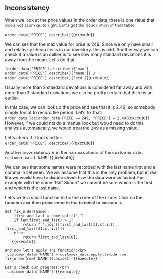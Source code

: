 ## Inconsistency

When we look at the price values in the order data, there is one value that does not seem quite right. Let's get the description of that table.<br>

`order_data['PRICE'].describe()`{{execute}}

We can see that the max value for price is 249. Since we only have small and relatively cheap items in our inventory, this is odd. Another way we can check if a value is an outlier is to see how many standard deviations it is away from the mean. Let's do that.<br>

`(order_data['PRICE'].describe()['max'] - order_data['PRICE'].describe()['mean']) / order_data['PRICE'].describe()['std']`{{execute}}

Usually more than 2 standard deviations is considered far away and with more than 3 standard deviations we can be pretty certain that there is an outlier.<br>

In this case, we can look up the price and see that it is 2.49, so somebody simply forgot to record the period. Let's fix that:<br>
`order_data.loc[order_data.PRICE == 249, "PRICE"] = 2.49`{{execute}}
However, if we could not do a manual look but would need to do this analysis automatically, we would treat the 249 as a missing value.<br>

Let's check if it looks better: <br>
`order_data['PRICE'].describe()`{{execute}}

Another inconsistency is in the names column of the customer data.<br>
`customer_data['NAME']`{{execute}}

We can see that some names were recorded with the last name first and a comma in between. We will assume that this is the only problem, but in real life we would have to double check how the data were collected. For example with the name "Ralf Simon" we cannot be sure which is the first and which is the last name.<br>

Let's write a small function to fix the order of the name. Click on the function and then press enter in the terminal to execute it.<br>

```
def fix_order(name):
    first_and_last = name.split(",")
    if len(first_and_last) > 1:
        return " ".join([first_and_last[1].strip(), first_and_last[0].strip()])
    else:
        return first_and_last[0];
```{{execute}}

And now let's apply the function:<br>
`customer_data['NAME'] = customer_data.apply(lambda row: fix_order(row['NAME']),axis=1)`{{execute}}

Let's check our progress:<br>
`customer_data['NAME']`{{execute}}

